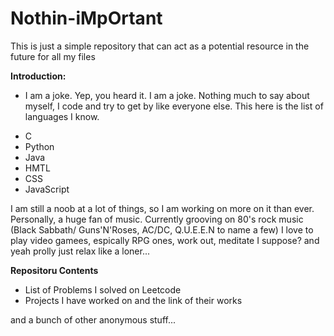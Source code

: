 # Nothin-iMpOrtant

This is just a simple repository that can act as a potential resource in the future for all my files

**Introduction:**

- I am a joke. Yep, you heard it. I am a joke. Nothing much to say about myself, I code and try to get by like everyone else. This here 
is the list of languages I know. 

 * C
 * Python
 * Java
 * HMTL
 * CSS
 * JavaScript
 
 I am still a noob at a lot of things, so I am working on more on it than ever. Personally, a huge fan of music. Currently grooving on 80's rock music (Black Sabbath/ Guns'N'Roses, AC/DC, Q.U.E.E.N to name a few) I love to play video gamees, espically RPG ones, work out, meditate I suppose? and yeah prolly just relax like a loner...
 
 **Repositoru Contents**
 
 + List of Problems I solved on Leetcode
 + Projects I have worked on and the link of their works
  
  and a bunch of other anonymous stuff...
  
